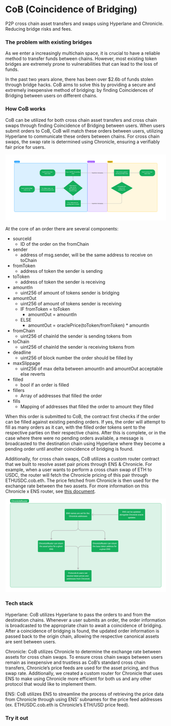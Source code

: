 # CoB (Coincidence of Bridging)

P2P cross chain asset transfers and swaps using Hyperlane and Chronicle. Reducing bridge risks and fees.

### The problem with existing bridges

As we enter a increasingly multichain space, it is crucial to have a reliable method to transfer funds between chains. However, most existing token bridges are extremely prone to vulnerabilities that can lead to the loss of funds.

In the past two years alone, there has been over $2.6b of funds stolen through bridge hacks. CoB aims to solve this by providing a secure and extremely inexpensive method of bridging: by finding Coincidences of Bridging between users on different chains.

### How CoB works

CoB can be utilized for both cross chain asset transfers and cross chain swaps through finding Coincidence of Bridging between users. When users submit orders to CoB, CoB will match these orders between users, utilizing Hyperlane to communicate these orders between chains. For cross chain swaps, the swap rate is determined using Chronicle, ensuring a verifiably fair price for users.

![Alt text](./assets/CoBContractFlow.png)

At the core of an order there are several components:

- sourceId
    - ID of the order on the  fromChain
- sender
    - address of msg.sender, will be the same address to receive on toChain
- fromToken
    - address of token the sender is sending
- toToken
    - address of token the sender is receiving
- amountIn
    - uint256 of amount of tokens sender is bridging
- amountOut
    - uint256 of amount of tokens sender is receiving
    - IF fromToken = toToken
        - amountOut = amountIn
    - ELSE
        - amountOut = oraclePrice(toToken/fromToken) * amountIn
- fromChain
    - uint256 of chainId the sender is sending tokens from
- toChain
    - uint256 of chainId the sender is receiving tokens from
- deadline
    - uint256 of block number the order should be filled by
- maxSlippage
    - uint256 of max delta between amountIn and amountOut acceptable else reverts
- filled
    - bool if an order is filled
- fillers
    - Array of addresses that filled the order
- fills
    - Mapping of addresses that filled the order to amount they filled

When this order is submitted to CoB, the contract first checks if the order can be filled against existing pending orders. If yes, the order will attempt to fill as many orders as it can, with the filled order tokens sent to the respective parties on their respective chains. After this is complete, or in the case where there were no pending orders available, a message is broadcasted to the destination chain using Hyperlane where they become a pending order until another coincidence of bridging is found.

Additionally, for cross chain swaps, CoB utilizes a custom router contract that we built to resolve asset pair prices through ENS & Chronicle. For example, when a user wants to perform a cross chain swap of ETH to USDC, the router will fetch the Chronicle pricing of this pair through ETHUSDC.cob.eth. The price fetched from Chronicle is then used for the exchange rate between the two assets. For more information on this Chronicle x ENS router, see [this document](/ChronicleRouter&ENS.md).

![Alt text](./assets/ChronicleRouter.png)

### Tech stack

Hyperlane: CoB utilizes Hyperlane to pass the orders to and from the destination chains. Whenever a user submits an order, the order information is broadcasted to the appropriate chain to await a coincidence of bridging. After a coincidence of bridging is found, the updated order information is passed back to the origin chain, allowing the respective canonical assets are sent between users.

Chronicle: CoB utilizes Chronicle to determine the exchange rate between assets for cross chain swaps. To ensure cross chain swaps between users remain as inexpensive and trustless as CoB’s standard cross chain transfers, Chronicle’s price feeds are used for the asset pricing, and thus swap rate. Additionally, we created a custom router for Chronicle that uses ENS to make using Chronicle more efficient for both us and any other protocol that would like to implement them.

ENS: CoB utilizes ENS to streamline the process of retrieving the price data from Chronicle through using ENS’ subnames for the price feed addresses (ex. ETHUSDC.cob.eth is Chronicle’s ETH/USD price feed).

### Try it out
